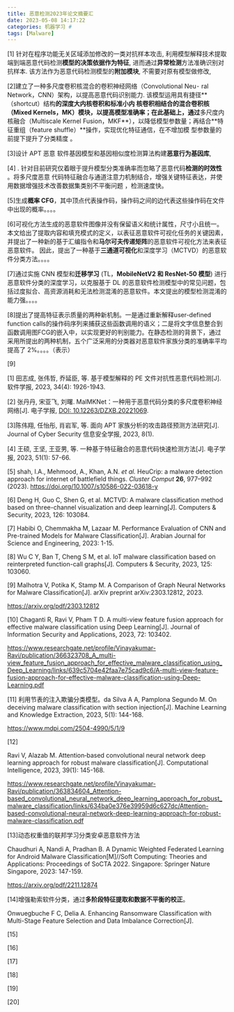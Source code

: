 ```yaml
---
title: 恶意检测2023年论文摘要汇
date: 2023-05-08 14:17:22
categories: 机器学习 #
tags: [Malware]
---
```




[1] 针对在程序功能无关区域添加修改的一类对抗样本攻击,  利用模型解释技术提取端到端恶意代码检测**模型的决策依据作为特征**,  进而通过**异常检测**方法准确识别对抗样本.  该方法作为恶意代码检测模型的**附加模块**,  不需要对原有模型做修改, 

[2]建立了一种多尺度卷积核混合的卷积神经网络（Convolutional Neu⁃ ral Network，CNN）架构，以提高恶意代码识别能力. 该模型运用具有捷径**（shortcut）结构**的深度大内核卷积和标准小内 核卷积相结合的混合卷积核（Mixed Kernels，MK）模块，以提高模型准确率；在此基础上，通过**多尺度内核融合（Multiscale Kernel Fusion，MKF**），以降低模型参数量；再结合**特征重组（feature shuffle）**操作，实现优化特征通信，在不增加模 型参数量的前提下提升了分类精度 。

 [3]设计 APT 恶意 软件基因模型和基因相似度检测算法构建**恶意行为基因库**,  

[4] . 针对目前研究仅着眼于提升模型分类准确率而忽略了恶意代码**检测的时效性**  。将多尺度恶意 代码特征融合与通道注意力机制结合，增强关键特征表达，并使用数据增强技术改善数据集类别不平衡问题 ，检测速度快。

[5]生成**概率 CFG**，其中顶点代表操作码，操作码之间的边代表这些操作码在文件中出现的概率。。。。

[6]可视化方法生成的恶意软件图像并没有保留语义和统计属性，尺寸小且统一。 本文给出了提取内容和填充模式的定义，以表征恶意软件可视化任务的关键因素，并提出了一种新的基于汇编指令和**马尔可夫传递矩阵**的恶意软件可视化方法来表征恶意软件。 因此，提出了一种基于**三通道可视化**和深度学习（MCTVD）的恶意软件分类方法。。。。

[7]通过实施 CNN 模型和**迁移学习** (TL，**MobileNetV2 和 ResNet-50 模型**) 进行恶意软件分类的深度学习，以克服基于 DL 的恶意软件检测模型中的常见问题，包括过度拟合、高资源消耗和无法检测混淆的恶意软件。本文提出的模型检测混淆的能力强。。。。

[8]提出了提高特征表示质量的两种新机制。一是通过重新解释user-defined function calls的操作码序列来捕获这些函数调用的语义；二是将文字信息整合到函数调用图FCG的嵌入中，以实现更好的判别能力。在静态检测的背景下，通过采用所提出的两种机制，五个广泛采用的分类器对恶意软件家族分类的准确率平均提高了 2%。。。。（表示）

[9]







[1] 田志成, 张伟哲, 乔延臣, 等. 基于模型解释的 PE 文件对抗性恶意代码检测[J]. 软件学报, 2023, 34(4): 1926-1943. 

[2] 张丹丹, 宋亚飞, 刘曙. MalMKNet：一种用于恶意代码分类的多尺度卷积神经网络[J]. 电子学报, [DOI: 10.12263/DZXB.20221069](https://doi.org/10.12263/DZXB.20221069). 

 [3]陈伟翔, 任怡彤, 肖岩军, 等. 面向 APT 家族分析的攻击路径预测方法研究[J]. Journal of Cyber Security 信息安全学报, 2023, 8(1). 

[4] 王硕, 王坚, 王亚男, 等. 一种基于特征融合的恶意代码快速检测方法[J]. 电子学报, 2023, 51(1): 57-66. 

[5] shah, I.A., Mehmood, A., Khan, A.N. *et al.* HeuCrip: a malware detection approach for internet of battlefield things. *Cluster Comput* **26**, 977–992 (2023). https://doi.org/10.1007/s10586-022-03618-y 

[6] Deng H, Guo C, Shen G, et al. MCTVD: A malware classification method based on three-channel visualization and deep learning[J]. Computers & Security, 2023, 126: 103084. 

[7] Habibi O, Chemmakha M, Lazaar M. Performance Evaluation of CNN and Pre-trained Models for Malware Classification[J]. Arabian Journal for Science and Engineering, 2023: 1-15. 

[8] Wu C Y, Ban T, Cheng S M, et al. IoT malware classification based on reinterpreted function-call graphs[J]. Computers & Security, 2023, 125: 103060. 



[9] Malhotra V, Potika K, Stamp M. A Comparison of Graph Neural Networks for Malware Classification[J]. arXiv preprint arXiv:2303.12812, 2023. 

https://arxiv.org/pdf/2303.12812

[10] Chaganti R, Ravi V, Pham T D. A multi-view feature fusion approach for effective malware classification using Deep Learning[J]. Journal of Information Security and Applications, 2023, 72: 103402. 

https://www.researchgate.net/profile/Vinayakumar-Ravi/publication/366323708_A_multi-view_feature_fusion_approach_for_effective_malware_classification_using_Deep_Learning/links/639c5704e42faa7e75cad9c6/A-multi-view-feature-fusion-approach-for-effective-malware-classification-using-Deep-Learning.pdf

[11] 利用节表的注入欺骗分类模型。da Silva A A, Pamplona Segundo M. On deceiving malware classification with section injection[J]. Machine Learning and Knowledge Extraction, 2023, 5(1): 144-168. 

https://www.mdpi.com/2504-4990/5/1/9

[12]

 Ravi V, Alazab M. Attention‐based convolutional neural network deep learning approach for robust malware classification[J]. Computational Intelligence, 2023, 39(1): 145-168. 

https://www.researchgate.net/profile/Vinayakumar-Ravi/publication/363834604_Attention-based_convolutional_neural_network_deep_learning_approach_for_robust_malware_classification/links/634ba0e376e39959d6c627dc/Attention-based-convolutional-neural-network-deep-learning-approach-for-robust-malware-classification.pdf

[13]动态权重值的联邦学习分类安卓恶意软件方法

 Chaudhuri A, Nandi A, Pradhan B. A Dynamic Weighted Federated Learning for Android Malware Classification[M]//Soft Computing: Theories and Applications: Proceedings of SoCTA 2022. Singapore: Springer Nature Singapore, 2023: 147-159. 

https://arxiv.org/pdf/2211.12874

[14]增强勒索软件分类，通过**多阶段特征提取和数据不平衡的校正**。

 Onwuegbuche F C, Delia A. Enhancing Ransomware Classification with Multi-Stage Feature Selection and Data Imbalance Correction[J]. 



[15]





[16]







[17]







[18]







[19]









[20]